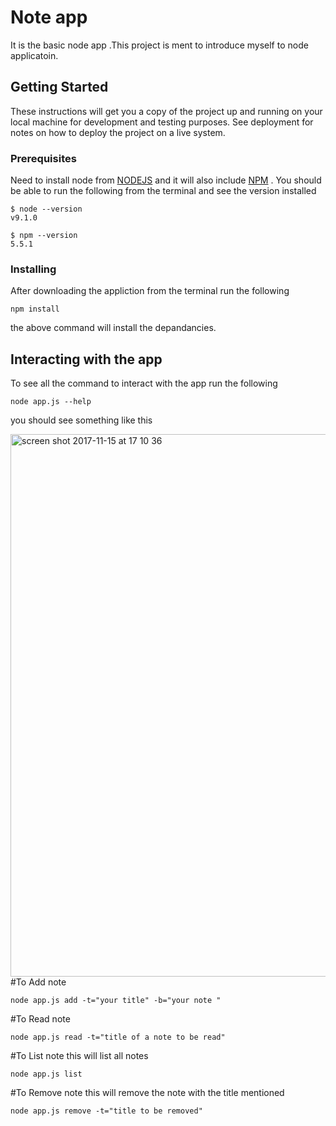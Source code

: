 # Note app

It is the basic node app .This project is ment to introduce myself to node applicatoin.

## Getting Started

These instructions will get you a copy of the project up and running on your local machine for development and testing purposes. See deployment for notes on how to deploy the project on a live system.

### Prerequisites

Need to install node from [NODEJS](https://nodejs.org/en/) and it will also include [NPM](https://www.npmjs.com/) .
You should be able to run the following from the terminal and see the version installed 

```
$ node --version
v9.1.0

$ npm --version
5.5.1

```

### Installing

After downloading the appliction from the terminal run the following 

```
npm install
```

the above command will install the depandancies.


## Interacting with the app
To see all the command to interact with the app run the following 

```
node app.js --help
```
you should see something like this

<img width="868" alt="screen shot 2017-11-15 at 17 10 36" src="https://user-images.githubusercontent.com/1522565/32850608-4d77c89c-ca3b-11e7-8b9a-501033ee8274.png">
#To Add note


```
node app.js add -t="your title" -b="your note "
```


#To Read note


```
node app.js read -t="title of a note to be read"
```

#To List note
this will list all notes 

```
node app.js list
```

#To Remove note
this will remove the note with the title mentioned  

```
node app.js remove -t="title to be removed"
```




